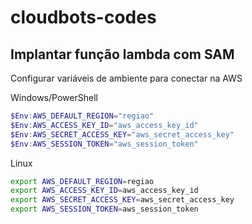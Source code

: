 # cloudbots-codes

## Implantar função lambda com SAM

Configurar variáveis de ambiente para conectar na AWS

Windows/PowerShell

```powershell
$Env:AWS_DEFAULT_REGION="regiao"
$Env:AWS_ACCESS_KEY_ID="aws_access_key_id"
$Env:AWS_SECRET_ACCESS_KEY="aws_secret_access_key"
$Env:AWS_SESSION_TOKEN="aws_session_token"
```

Linux

```bash
export AWS_DEFAULT_REGION=regiao
export AWS_ACCESS_KEY_ID=aws_access_key_id
export AWS_SECRET_ACCESS_KEY=aws_secret_access_key
export AWS_SESSION_TOKEN=aws_session_token
```